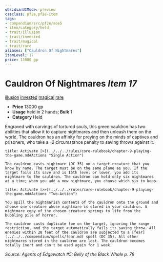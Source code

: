 ```yaml
---
obsidianUIMode: preview
cssclass: pf2e,pf2e-item
tags:
- compendium/src/pf2e/aoe5
- item/category/held
- trait/illusion
- trait/invested
- trait/magical
- trait/rare
aliases: ["Cauldron Of Nightmares"]
itemLevel: 17
price: 13000 gp
---
```

# Cauldron Of Nightmares *Item 17*  
[illusion](../../../rules/traits/illusion.md)  [invested](../../../rules/traits/invested.md)  [magical](../../../rules/traits/magical.md)  [rare](../../../rules/traits/rare.md)  

- **Price** 13000 gp
- **Usage** held in 2 hands; **Bulk** 1
- **Category** Held

Engraved with carvings of tortured souls, this green cauldron has two abilities that allow it to capture nightmares and then unleash them on the world. The cauldron has an affinity for preying on the minds of captives and prisoners, who take a –2 circumstance penalty to saving throws against it.

```ad-embed-ability
title: Activate [>](../../../rules/core-rulebook/chapter-9-playing-the-game.md#Actions "Single Action")

The cauldron casts nightmare (DC 35) on a target creature that you know by name. The target must be on the same plane as you. If the target fails its save and is 15th level or lower, you add its nightmare to the cauldron. The cauldron can hold only six nightmares at a time; when you add a new nightmare, you choose which six to keep.
```

```ad-embed-ability
title: Activate [>>](../../../rules/core-rulebook/chapter-9-playing-the-game.md#Actions "Two-Action")

You spill the nightmarish contents of the cauldron onto the ground and choose one creature whose nightmare is stored in your cauldron. A nightmare copy of the chosen creature springs to life from the bubbling pile of horror.

The cauldron casts duplicate foe on the target, ignoring the range restriction, and the target automatically fails its saving throw. All enemies within 20 feet of the cauldron are subjected to a [fear](../../../compendium/spells/fear.md) spell (DC 35). All other nightmares stored in the cauldron are lost. The cauldron becomes totally inert and can't be used again for 1 week.
```

*Source: Agents of Edgewatch #5: Belly of the Black Whale p. 78*

